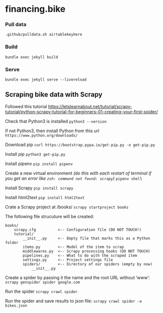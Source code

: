 # financing.bike

### Pull data
`.github/pulldata.sh airtablekeyhere`

### Build
`bundle exec jekyll build`

### Serve
`bundle exec jekyll serve --livereload`


## Scraping bike data with Scrapy 

Followed this tutorial 
https://letslearnabout.net/tutorial/scrapy-tutorial/python-scrapy-tutorial-for-beginners-01-creating-your-first-spider/


Check that Python3 is installed
`python3 --version`

If not Python3, then install Python from this url
`https://www.python.org/downloads/`

Download pip
`curl https://bootstrap.pypa.io/get-pip.py -o get-pip.py`

Install pip
`python3 get-pip.py`

Install pipenv
`pip install pipenv`

Create a new virtual environment _(do this with each restart of terminal if you get an error like `zsh: command not found: scrapy`)_
`pipenv shell`

Install Scrapy
`pip install scrapy`

Install html2text
`pip install html2text`

Crate a Scrapy project at /books/
`scrapy startproject books`

The following file strucuture will be created:
```
books/
    scrapy.cfg          <-- Configuration file (DO NOT TOUCH!)
    tutorial/
        __init__.py     <-- Empty file that marks this as a Python folder
        items.py        <-- Model of the item to scrap
        middlewares.py  <-- Scrapy processing hooks (DO NOT TOUCH)
        pipelines.py    <-- What to do with the scraped item
        settings.py     <-- Project settings file
        spiders/        <-- Directory of our spiders (empty by now)
            __init__.py
```

Create a spider by passing it the name and the root URL without ‘www’:
`scrapy genspider spider google.com`

Run the spider
`scrapy crawl spider`

Run the spider and save results to json file: 
`scrapy crawl spider -o bikes.json`